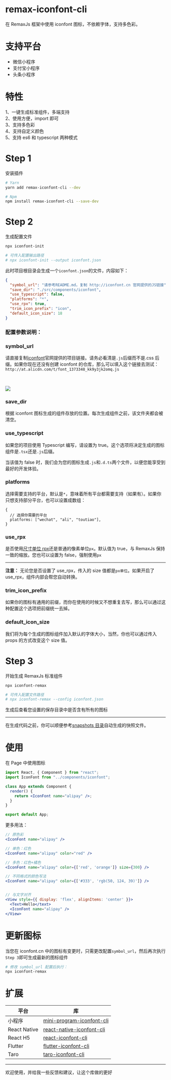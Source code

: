 # remax-iconfont-cli

在 RemaxJs 框架中使用 iconfont 图标，不依赖字体，支持多色彩。

# 支持平台

- 微信小程序
- 支付宝小程序
- 头条小程序

# 特性

1、一键生成标准组件，多端支持
<br>
2、使用方便，import 即可
<br>
3、支持多色彩
<br>
4、支持自定义颜色
<br>
5、支持 es6 和 typescript 两种模式

# Step 1

安装插件

```bash
# Yarn
yarn add remax-iconfont-cli --dev

# Npm
npm install remax-iconfont-cli --save-dev
```

# Step 2

生成配置文件

```bash
npx iconfont-init

# 可传入配置输出路径
# npx iconfont-init --output iconfont.json
```

此时项目根目录会生成一个`iconfont.json`的文件，内容如下：

```json
{
  "symbol_url": "请参考README.md，复制 http://iconfont.cn 官网提供的JS链接",
  "save_dir": "./src/components/iconfont",
  "use_typescript": false,
  "platforms": "*",
  "use_rpx": true,
  "trim_icon_prefix": "icon",
  "default_icon_size": 18
}
```

### 配置参数说明：

### symbol_url

请直接复制[iconfont](http://iconfont.cn)官网提供的项目链接。请务必看清是`.js`后缀而不是.css 后缀。如果你现在还没有创建 iconfont 的仓库，那么可以填入这个链接去测试：`http://at.alicdn.com/t/font_1373348_kk9y3jk2omq.js`

<br />

![](https://github.com/fwh1990/mini-program-iconfont-cli/blob/master/images/symbol-url.png?raw=true)

### save_dir

根据 iconfont 图标生成的组件存放的位置。每次生成组件之前，该文件夹都会被清空。

### use_typescript

如果您的项目使用 Typescript 编写，请设置为 true。这个选项将决定生成的图标组件是`.tsx`还是`.js`后缀。

当该值为 false 时，我们会为您的图标生成`.js`和`.d.ts`两个文件，以便您能享受到最好的开发体验。

### platforms

选择需要支持的平台，默认是`*`，意味着所有平台都需要支持（如果有）。如果你只想支持部分平台，也可以设置成数组：

```json5
{
  // 选择你需要的平台
  platforms: ["wechat", "ali", "toutiao"],
}
```

### use_rpx

是否使用[尺寸单位 rpx](https://developers.weixin.qq.com/miniprogram/dev/framework/view/wxss.html#%E5%B0%BA%E5%AF%B8%E5%8D%95%E4%BD%8D)还是普通的像素单位`px`。默认值为 true，与 RemaxJs 保持一致的缩放。您也可以设置为 false，强制使用`px`

---

**注意：** 无论您是否设置了 use_rpx，传入的 size 值都是`px单位`。如果开启了 use_rpx，组件内部会帮您自动转换。

### trim_icon_prefix

如果你的图标有通用的前缀，而你在使用的时候又不想重复去写，那么可以通过这种配置这个选项把前缀统一去掉。

### default_icon_size

我们将为每个生成的图标组件加入默认的字体大小，当然，你也可以通过传入 props 的方式改变这个 size 值。

# Step 3

开始生成 RemaxJs 标准组件

```bash
npx iconfont-remax

# 可传入配置文件路径
# npx iconfont-remax --config iconfont.json
```

生成后查看您设置的保存目录中是否含有所有的图标

---

在生成代码之前，你可以顺便参考[snapshots 目录](https://github.com/iconfont-cli/remax-iconfont-cli/tree/master/snapshots)自动生成的快照文件。

# 使用

在 Page 中使用图标

```jsx harmony
import React, { Component } from "react";
import IconFont from "../components/iconfont";

class App extends Component {
  render() {
    return <IconFont name="alipay" />;
  }
}

export default App;
```

更多用法：

```jsx harmony
// 原色彩
<IconFont name="alipay" />

// 单色：红色
<IconFont name="alipay" color="red" />

// 多色：红色+橘色
<IconFont name="alipay" color={['red', 'orange']} size={300} />

// 不同格式的颜色写法
<IconFont name="alipay" color={['#333', 'rgb(50, 124, 39)']} />


// 与文字对齐
<View style={{ display: 'flex', alignItems: 'center' }}>
  <Text>Hello</text>
  <IconFont name="alipay" />
</View>
```

# 更新图标

当您在 iconfont.cn 中的图标有变更时，只需更改配置`symbol_url`，然后再次执行`Step 3`即可生成最新的图标组件

```bash
# 修改 symbol_url 配置后执行：
npx iconfont-remax
```

# 扩展

| 平台         | 库                                                                                |
| ------------ | --------------------------------------------------------------------------------- |
| 小程序       | [mini-program-iconfont-cli](https://github.com/fwh1990/mini-program-iconfont-cli) |
| React Native | [react-native-iconfont-cli](https://github.com/fwh1990/react-native-iconfont-cli) |
| React H5     | [react-iconfont-cli](https://github.com/fwh1990/react-iconfont-cli)               |
| Flutter      | [flutter-iconfont-cli](https://github.com/fwh1990/flutter-iconfont-cli)           |
| Taro         | [taro-iconfont-cli](https://github.com/fwh1990/taro-iconfont-cli)                 |

---

欢迎使用，并给我一些反馈和建议，让这个库做的更好
